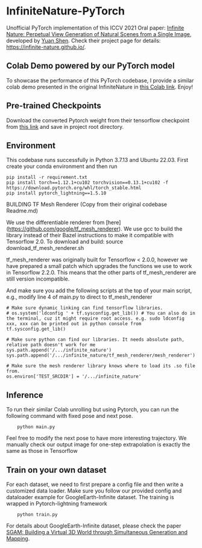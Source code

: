 # InfiniteNature-PyTorch

Unofficial PyTorch implementation of this ICCV 2021 Oral paper: [Infinite Nature: Perpetual View Generation of Natural Scenes from a Single Image](https://arxiv.org/abs/2012.09855), developed by [Yuan Shen](https://yshen47.github.io/). Check their project page for details: https://infinite-nature.github.io/.

## Colab Demo powered by our PyTorch model
To showcase the performance of this PyTorch codebase, I provide a similar colab demo presented in the original InfiniteNature in [this Colab link](https://colab.research.google.com/drive/1oFksO85fp2HiKB_vF91pSkpin0SzndOy?usp=sharing). Enjoy!
## Pre-trained Checkpoints
Download the converted Pytorch weight from their tensorflow checkpoint from [this link](https://drive.google.com/file/d/14y4OKighwK82YpMxt6H4bPr_kNy2AB_N/view?usp=sharing) and save in project root directory.

## Environment
This codebase runs successfully in Python 3.7.13 and Ubuntu 22.03. First create your conda environment and then run
```angular2html
pip install -r requirement.txt
pip install torch==1.12.1+cu102 torchvision==0.13.1+cu102 -f https://download.pytorch.org/whl/torch_stable.html
pip install pytorch_lightning==1.5.10
```

BUILDING TF Mesh Renderer (Copy from their original codebase Readme.md)

We use the differentiable renderer from [here] (https://github.com/google/tf_mesh_renderer). We use gcc to build the library instead of their Bazel instructions to make it compatible with Tensorflow 2.0. To download and build:
source download_tf_mesh_renderer.sh

tf_mesh_renderer was originally built for Tensorflow < 2.0.0, however we have prepared a small patch which upgrades the functions we use to work in Tensorflow 2.2.0. This means that the other parts of tf_mesh_renderer are still version incompatible.

And make sure you add the following scripts at the top of your main script, e.g., modify line 4 of main.py to direct to tf_mesh_renderer

```
# Make sure dynamic linking can find tensorflow libraries.
# os.system('ldconfig ' + tf.sysconfig.get_lib()) # You can also do in the terminal, cuz it might require root access. e.g. sudo ldconfig xxx, xxx can be printed out in python console from tf.sysconfig.get_lib()

# Make sure python can find our libraries. It needs absolute path, relative path doesn't work for me
sys.path.append('/.../infinite_nature') 
sys.path.append('/.../infinite_nature/tf_mesh_renderer/mesh_renderer')

# Make sure the mesh renderer library knows where to load its .so file from.
os.environ['TEST_SRCDIR'] = '/.../infinite_nature'
```
## Inference

To run their similar Colab unrolling but using Pytorch, you can run the following command with fixed pose and next pose. 
```angular2html
    python main.py
```

Feel free to modify the next pose to have more interesting trajectory. We manually check our output image for one-step extrapolation is exactly the same as those in Tensorflow

## Train on your own dataset
For each dataset, we need to first prepare a config file and then write a customized data loader. Make sure you follow our provided config and dataloader example for GoogleEarth-Infinite dataset. The training is wrapped in Pytorch-lightning framework

```angular2html 
    python train.py
```

For details about GoogleEarth-Infinite dataset, please check the paper [SGAM: Building a Virtual 3D World through Simultaneous Generation and Mapping](https://github.com/yshen47/SGAM).

